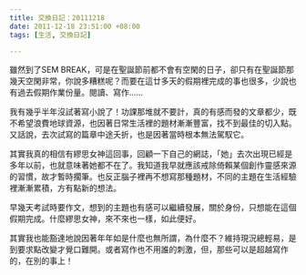 ```yaml
---
title: 交換日記：20111218
date: 2011-12-18 23:51:00 +08:00
tags: [生活, 交換日記]

---
```


雖然到了SEM BREAK，可是在聖誕節前都不會有空閑的日子，卻只有在聖誕節那幾天空閑非常，你說多糟糕呢？而要在這廿多天的假期裡完成的事也很多，少說也有過去假期作業份量。閱讀、寫作……  
  
我有幾乎半年沒試著寫小說了！功課那堆就不要計，真的有感而發的文章都少，既不希望浪費地球資源，也因著日常生活裡的題材漸漸豐富，找不到最佳的切入點。又話說，去次試寫的篇章中途夭折，也是因著當時根本無法駕馭它。  
  
其實我真的相信有繆思女神這回事，回顧一下自己的網誌，「她」去次出現已經是多年以前，也就意味著她都不在了。我知道我早就應該戒除倚賴某個創作靈感來源的習慣，故才暫時擱筆。也反正腦子裡再不想寫那種題材，不同的主題在生活經驗裡漸漸累積，方有點新的想法。  
  
早幾天考試時要作文，想到的主題也有感可以繼續發展，關於身份，只想能在這個假期完成。什麼繆思女神，來不來也一樣，如此便好。  
  
其實我也能豁達地說因著年年如是什麼也無所謂，為什麼不？維持現況總輕易，是到要求點改變才覺口難開。或者寫作也不用誰的刺激，但，那些可以是超越寫作的，在別的事上！
